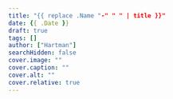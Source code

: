 ```yaml
---
title: "{{ replace .Name "-" " " | title }}"
date: {{ .Date }}
draft: true
tags: []
author: ["Hartman"]
searchHidden: false
cover.image: ""
cover.caption: ""
cover.alt: ""
cover.relative: true
---
```


